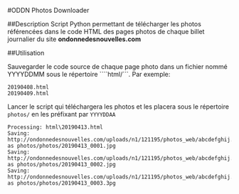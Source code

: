 #ODDN Photos Downloader

##Description
Script Python permettant de télécharger les photos référencées dans le code HTML des pages photos de chaque billet journalier du site __ondonnedesnouvelles.com__ 

##Utilisation

Sauvegarder le code source de chaque page photo dans un fichier nommé YYYYDDMM sous le répertoire ````html/```. Par exemple:

```
20190408.html
20190409.html
```

Lancer le script qui téléchargera les photos et les placera sous le répertoire ```photos/``` en les préfixant par ```YYYYDDAA```

```
Processing: html\20190413.html
Saving:     http://ondonnedesnouvelles.com/uploads/n1/121195/photos_web/abcdefghij.xxxx_yy.jpg as photos/photos/20190413_0001.jpg
Saving:     http://ondonnedesnouvelles.com/uploads/n1/121195/photos_web/abcdefghij.xxxx_yy.jpg as photos/photos/20190413_0002.jpg
Saving:     http://ondonnedesnouvelles.com/uploads/n1/121195/photos_web/abcdefghij.xxxx_yy.jpg as photos/photos/20190413_0003.3pg
```

